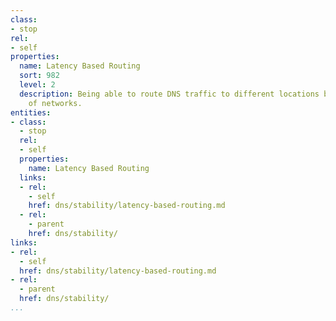 ```yaml
---
class:
- stop
rel:
- self
properties:
  name: Latency Based Routing
  sort: 982
  level: 2
  description: Being able to route DNS traffic to different locations based upon latency
    of networks.
entities:
- class:
  - stop
  rel:
  - self
  properties:
    name: Latency Based Routing
  links:
  - rel:
    - self
    href: dns/stability/latency-based-routing.md
  - rel:
    - parent
    href: dns/stability/
links:
- rel:
  - self
  href: dns/stability/latency-based-routing.md
- rel:
  - parent
  href: dns/stability/
...
```

